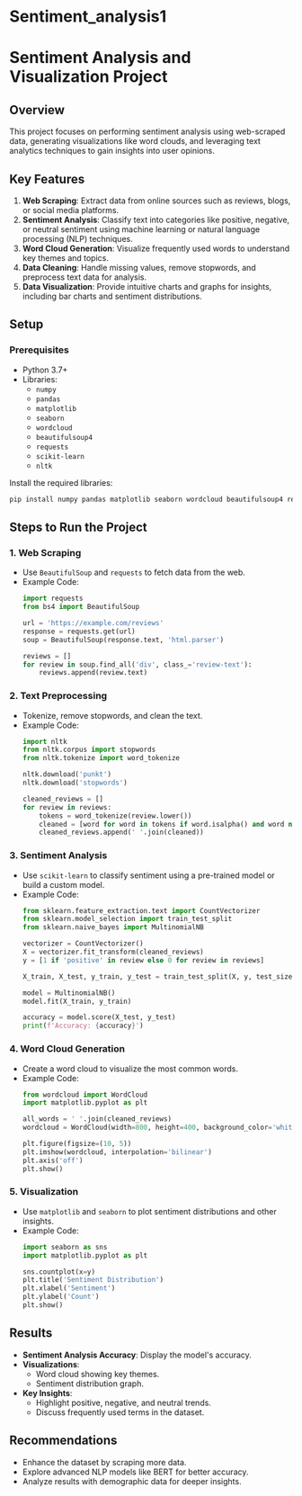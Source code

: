 # Sentiment_analysis1
# Sentiment Analysis and Visualization Project

## Overview
This project focuses on performing sentiment analysis using web-scraped data, generating visualizations like word clouds, and leveraging text analytics techniques to gain insights into user opinions.

## Key Features
1. **Web Scraping**: Extract data from online sources such as reviews, blogs, or social media platforms.
2. **Sentiment Analysis**: Classify text into categories like positive, negative, or neutral sentiment using machine learning or natural language processing (NLP) techniques.
3. **Word Cloud Generation**: Visualize frequently used words to understand key themes and topics.
4. **Data Cleaning**: Handle missing values, remove stopwords, and preprocess text data for analysis.
5. **Data Visualization**: Provide intuitive charts and graphs for insights, including bar charts and sentiment distributions.

## Setup

### Prerequisites
- Python 3.7+
- Libraries:
  - `numpy`
  - `pandas`
  - `matplotlib`
  - `seaborn`
  - `wordcloud`
  - `beautifulsoup4`
  - `requests`
  - `scikit-learn`
  - `nltk`

Install the required libraries:
```bash
pip install numpy pandas matplotlib seaborn wordcloud beautifulsoup4 requests scikit-learn nltk
```

## Steps to Run the Project

### 1. Web Scraping
- Use `BeautifulSoup` and `requests` to fetch data from the web.
- Example Code:
  ```python
  import requests
  from bs4 import BeautifulSoup

  url = 'https://example.com/reviews'
  response = requests.get(url)
  soup = BeautifulSoup(response.text, 'html.parser')

  reviews = []
  for review in soup.find_all('div', class_='review-text'):
      reviews.append(review.text)
  ```

### 2. Text Preprocessing
- Tokenize, remove stopwords, and clean the text.
- Example Code:
  ```python
  import nltk
  from nltk.corpus import stopwords
  from nltk.tokenize import word_tokenize

  nltk.download('punkt')
  nltk.download('stopwords')

  cleaned_reviews = []
  for review in reviews:
      tokens = word_tokenize(review.lower())
      cleaned = [word for word in tokens if word.isalpha() and word not in stopwords.words('english')]
      cleaned_reviews.append(' '.join(cleaned))
  ```

### 3. Sentiment Analysis
- Use `scikit-learn` to classify sentiment using a pre-trained model or build a custom model.
- Example Code:
  ```python
  from sklearn.feature_extraction.text import CountVectorizer
  from sklearn.model_selection import train_test_split
  from sklearn.naive_bayes import MultinomialNB

  vectorizer = CountVectorizer()
  X = vectorizer.fit_transform(cleaned_reviews)
  y = [1 if 'positive' in review else 0 for review in reviews]

  X_train, X_test, y_train, y_test = train_test_split(X, y, test_size=0.2, random_state=42)

  model = MultinomialNB()
  model.fit(X_train, y_train)

  accuracy = model.score(X_test, y_test)
  print(f'Accuracy: {accuracy}')
  ```

### 4. Word Cloud Generation
- Create a word cloud to visualize the most common words.
- Example Code:
  ```python
  from wordcloud import WordCloud
  import matplotlib.pyplot as plt

  all_words = ' '.join(cleaned_reviews)
  wordcloud = WordCloud(width=800, height=400, background_color='white').generate(all_words)

  plt.figure(figsize=(10, 5))
  plt.imshow(wordcloud, interpolation='bilinear')
  plt.axis('off')
  plt.show()
  ```

### 5. Visualization
- Use `matplotlib` and `seaborn` to plot sentiment distributions and other insights.
- Example Code:
  ```python
  import seaborn as sns
  import matplotlib.pyplot as plt

  sns.countplot(x=y)
  plt.title('Sentiment Distribution')
  plt.xlabel('Sentiment')
  plt.ylabel('Count')
  plt.show()
  ```

## Results
- **Sentiment Analysis Accuracy**: Display the model's accuracy.
- **Visualizations**:
  - Word cloud showing key themes.
  - Sentiment distribution graph.
- **Key Insights**:
  - Highlight positive, negative, and neutral trends.
  - Discuss frequently used terms in the dataset.

## Recommendations
- Enhance the dataset by scraping more data.
- Explore advanced NLP models like BERT for better accuracy.
- Analyze results with demographic data for deeper insights.
